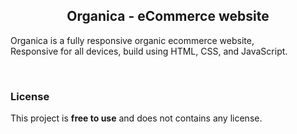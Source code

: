 

  <h2 align="center">Organica - eCommerce website</h2>

  Organica is a fully responsive organic ecommerce website, <br />Responsive for all devices, build using HTML, CSS, and JavaScript.



</div>

<br />


### License

This project is **free to use** and does not contains any license.
